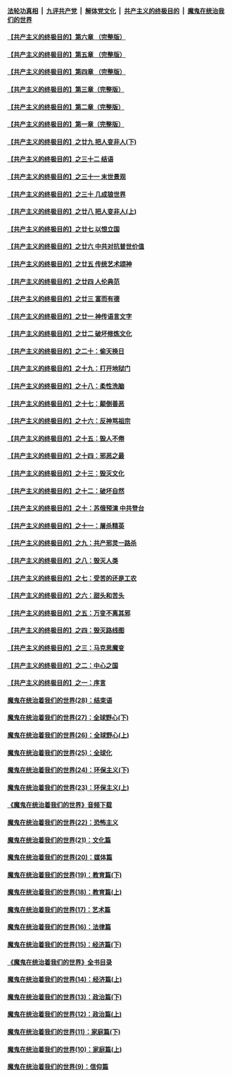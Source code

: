 ####  [法轮功真相](../../../../basic/blob/master/README.md?t=12031513) &nbsp;|&nbsp; [九评共产党](../../../../9ping.md/blob/master/README.md?t=12031513) &nbsp;|&nbsp; [解体党文化](../../../../jtdwh.md/blob/master/README.md?t=12031513)  &nbsp;|&nbsp; [共产主义的终极目的](../../../../gczydzjmd.md/blob/master/README.md?t=12031513) &nbsp;|&nbsp; [魔鬼在统治我们的世界](../../../../mgztzwmdsj.md/blob/master/README.md?t=12031513) 

#### [【共产主义的终极目的】第六章 （完整版）](../pages/nsc422/n11428913.md?t=12031513) 

#### [【共产主义的终极目的】第五章 （完整版）](../pages/nsc422/n11428912.md?t=12031513) 

#### [【共产主义的终极目的】第四章 （完整版）](../pages/nsc422/n11428907.md?t=12031513) 

#### [【共产主义的终极目的】第三章（完整版）](../pages/nsc422/n11428848.md?t=12031513) 

#### [【共产主义的终极目的】第二章（完整版）](../pages/nsc422/n11428831.md?t=12031513) 

#### [【共产主义的终极目的】第一章（完整版）](../pages/nsc422/n11417651.md?t=12031513) 

#### [【共产主义的终极目的】之廿九 把人变非人(下)](../pages/nsc422/n11344140.md?t=12031513) 

#### [【共产主义的终极目的】之三十二 结语](../pages/nsc422/n11360535.md?t=12031513) 

#### [【共产主义的终极目的】之三十一 末世景观](../pages/nsc422/n11351129.md?t=12031513) 

#### [【共产主义的终极目的】之三十 几成狼世界](../pages/nsc422/n11348280.md?t=12031513) 

#### [【共产主义的终极目的】之廿八 把人变非人(上)](../pages/nsc422/n11340492.md?t=12031513) 

#### [【共产主义的终极目的】之廿七 以恨立国](../pages/nsc422/n11336944.md?t=12031513) 

#### [【共产主义的终极目的】之廿六 中共对抗普世价值](../pages/nsc422/n11324785.md?t=12031513) 

#### [【共产主义的终极目的】之廿五 传统艺术颂神](../pages/nsc422/n11296396.md?t=12031513) 

#### [【共产主义的终极目的】之廿四 人伦典范](../pages/nsc422/n11296397.md?t=12031513) 

#### [【共产主义的终极目的】之廿三 富而有德](../pages/nsc422/n11283598.md?t=12031513) 

#### [【共产主义的终极目的】之廿一 神传语言文字](../pages/nsc422/n11263265.md?t=12031513) 

#### [【共产主义的终极目的】之廿二 破坏修炼文化](../pages/nsc422/n11245728.md?t=12031513) 

#### [【共产主义的终极目的】之二十：偷天换日](../pages/nsc422/n11238846.md?t=12031513) 

#### [【共产主义的终极目的】之十九：打开地狱门](../pages/nsc422/n11206376.md?t=12031513) 

#### [【共产主义的终极目的】之十八：柔性洗脑](../pages/nsc422/n11199994.md?t=12031513) 

#### [【共产主义的终极目的】之十七：颠倒善恶](../pages/nsc422/n11179782.md?t=12031513) 

#### [【共产主义的终极目的】之十六：反神骂祖宗](../pages/nsc422/n11166798.md?t=12031513) 

#### [【共产主义的终极目的】之十五：毁人不倦](../pages/nsc422/n11166792.md?t=12031513) 

#### [【共产主义的终极目的】之十四：邪恶之最](../pages/nsc422/n11150249.md?t=12031513) 

#### [【共产主义的终极目的】之十三：毁灭文化](../pages/nsc422/n11135227.md?t=12031513) 

#### [【共产主义的终极目的】之十二：破坏自然](../pages/nsc422/n11135214.md?t=12031513) 

#### [【共产主义的终极目的】之十：苏俄预演 中共登台](../pages/nsc422/n11118424.md?t=12031513) 

#### [【共产主义的终极目的】之十一：屠杀精英](../pages/nsc422/n11118442.md?t=12031513) 

#### [【共产主义的终极目的】之九：共产邪灵一路杀](../pages/nsc422/n11114139.md?t=12031513) 

#### [【共产主义的终极目的】之八：毁灭人类](../pages/nsc422/n11108503.md?t=12031513) 

#### [【共产主义的终极目的】之七：受苦的还是工农](../pages/nsc422/n11101809.md?t=12031513) 

#### [【共产主义的终极目的】之六：甜头和苦头](../pages/nsc422/n11096971.md?t=12031513) 

#### [【共产主义的终极目的】之五：万变不离其邪](../pages/nsc422/n11091285.md?t=12031513) 

#### [【共产主义的终极目的】之四：毁灭路线图](../pages/nsc422/n11086284.md?t=12031513) 

#### [【共产主义的终极目的】之三：马克思魔变](../pages/nsc422/n11061941.md?t=12031513) 

#### [【共产主义的终极目的】之二：中心之国](../pages/nsc422/n11047728.md?t=12031513) 

#### [【共产主义的终极目的】之一：序言](../pages/nsc422/n11086077.md?t=12031513) 

#### [魔鬼在统治着我们的世界(28)：结束语](../pages/nsc422/n10936246.md?t=12031513) 

#### [魔鬼在统治着我们的世界(27)：全球野心(下)](../pages/nsc422/n10928319.md?t=12031513) 

#### [魔鬼在统治着我们的世界(26)：全球野心(上)](../pages/nsc422/n10900318.md?t=12031513) 

#### [魔鬼在统治着我们的世界(25)：全球化](../pages/nsc422/n10788205.md?t=12031513) 

#### [魔鬼在统治着我们的世界(24)：环保主义(下)](../pages/nsc422/n10695307.md?t=12031513) 

#### [魔鬼在统治着我们的世界(23)：环保主义(上)](../pages/nsc422/n10688613.md?t=12031513) 

#### [《魔鬼在统治着我们的世界》音频下载](../pages/nsc422/n10635553.md?t=12031513) 

#### [魔鬼在统治着我们的世界(22)：恐怖主义](../pages/nsc422/n10614727.md?t=12031513) 

#### [魔鬼在统治着我们的世界(21)：文化篇](../pages/nsc422/n10597706.md?t=12031513) 

#### [魔鬼在统治着我们的世界(20)：媒体篇](../pages/nsc422/n10586579.md?t=12031513) 

#### [魔鬼在统治着我们的世界(19)：教育篇(下)](../pages/nsc422/n10564808.md?t=12031513) 

#### [魔鬼在统治着我们的世界(18)：教育篇(上)](../pages/nsc422/n10526970.md?t=12031513) 

#### [魔鬼在统治着我们的世界(17)：艺术篇](../pages/nsc422/n10499093.md?t=12031513) 

#### [魔鬼在统治着我们的世界(16)：法律篇](../pages/nsc422/n10485969.md?t=12031513) 

#### [魔鬼在统治着我们的世界(15)：经济篇(下)](../pages/nsc422/n10469975.md?t=12031513) 

#### [《魔鬼在统治着我们的世界》全书目录](../pages/nsc422/n10464261.md?t=12031513) 

#### [魔鬼在统治着我们的世界(14)：经济篇(上)](../pages/nsc422/n10457370.md?t=12031513) 

#### [魔鬼在统治着我们的世界(13)：政治篇(下)](../pages/nsc422/n10448270.md?t=12031513) 

#### [魔鬼在统治着我们的世界(12)：政治篇(上)](../pages/nsc422/n10444576.md?t=12031513) 

#### [魔鬼在统治着我们的世界(11)：家庭篇(下)](../pages/nsc422/n10440961.md?t=12031513) 

#### [魔鬼在统治着我们的世界(10)：家庭篇(上)](../pages/nsc422/n10435448.md?t=12031513) 

#### [魔鬼在统治着我们的世界(9)：信仰篇](../pages/nsc422/n10432159.md?t=12031513) 

